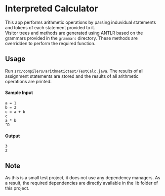 # Interpreted Calculator
This app performs arithmetic operations by parsing induvidual statements and tokens of each statement provided to it.  
Visitor trees and methods are generated using ANTLR based on the grammars provided in the `grammars` directory. These methods are overridden to perform the required function.  

## Usage
Run `src/compilers/arithmetictest/TestCalc.java`. The results of all assignment statements are stored and the results of all arithmetic operations are printed.

#### Sample Input
```
a = 1
b = 2
c = a + b
c
a * b
^D
```

#### Output 
```
3
2
```

## Note
As this is a small test project, it does not use any dependency managers. As a result, the required dependencies are directly available in the lib folder of this project.
